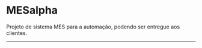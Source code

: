 # MESalpha
Projeto de sistema MES para a automação, podendo ser entregue aos clientes.

------------------------------------------------------------------------------------
